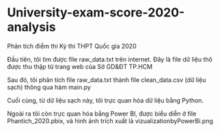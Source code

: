 # University-exam-score-2020-analysis

Phân tích điểm thi Kỳ thi THPT Quốc gia 2020

Đầu tiên, tôi tìm được file raw_data.txt trên internet. Đây là file dữ liệu thô được thu thập từ trang web của Sở GD&ĐT TP.HCM

Sau đó, tôi phân tích file raw_data.txt thành file clean_data.csv (dữ liệu sạch) thông qua hàm main.py

Cuối cùng, từ dữ liệu sạch này, tôi trực quan hóa dữ liệu bằng Python.

Ngoài ra tôi còn trực quan hóa bằng Power BI, được biểu diễn ở file Phantich_2020.pbix, và hình ảnh trích xuất là vizualizationbyPowerBi.png
